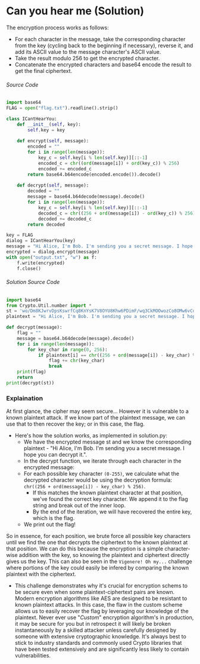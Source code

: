 # Can you hear me (Solution)

The encryption process works as follows:
- For each character in the message, take the corresponding character from the key (cycling back to the beginning if necessary), reverse it, and add its ASCII value to the message character's ASCII value.
- Take the result modulo 256 to get the encrypted character.
- Concatenate the encrypted characters and base64 encode the result to get the final ciphertext.

###### Source Code
```python
import base64
FLAG = open("flag.txt").readline().strip()

class ICantHearYou:
	def __init__(self, key):
		self.key = key
	
	def encrypt(self, message):
		encoded = ""
		for i in range(len(message)):
			key_c = self.key[i % len(self.key)][::-1]
			encoded_c = chr((ord(message[i]) + ord(key_c)) % 256)
			encoded += encoded_c
		return base64.b64encode(encoded.encode()).decode()
	
	def decrypt(self, message):
		decoded = ""
		message = base64.b64decode(message).decode()
		for i in range(len(message)):
			key_c = self.key[i % len(self.key)][::-1]
			decoded_c = chr((256 + ord(message[i]) - ord(key_c)) % 256)
			decoded += decoded_c
		return decoded

key = FLAG
dialog = ICantHearYou(key)
message = "Hi Alice, I'm Bob. I'm sending you a secret message. I hope you can decrypt it."
encrypted = dialog.encrypt(message)
with open("output.txt", "w") as f:
	f.write(encrypted)
	f.close()
```

###### Solution Source Code
```python
import base64
from Crypto.Util.number import *
st = 'wo/Dm8KJwrvDpsKswrfCq8KnYsK7V8OYU8Khw6PDimF/wq3CkMOOwozCo8OMw6vCq8Obw5fDocKawrzDg8K7wpvCo8KSwqPDkMKWw5HDmcOcU8OMw4nDnMOUw43Cl8OMwqtnwrvCicOiw6nCs8K5ZsO0wrHDp1DDjsKUw43ClMOMwpjDgsOWw6LDkcOgUMOQw7F1'
plaintext = "Hi Alice, I'm Bob. I'm sending you a secret message. I hope you can decrypt it."

def decrypt(message):
    flag = ""
    message = base64.b64decode(message).decode()
    for i in range(len(message)):
        for key_char in range(0, 256):
            if plaintext[i] == chr((256 + ord(message[i]) - key_char) % 256):
                flag += chr(key_char)
                break
    print(flag)
    return
print(decrypt(st))
```
### Explaination
At first glance, the cipher may seem secure... However it is vulnerable to a known plaintext attack. If we know part of the plaintext message, we can use that to then recover the key; or in this case, the flag.
- Here's how the solution works, as implemented in solution.py:
  - We have the encrypted message st and we know the corresponding plaintext - "Hi Alice, I'm Bob. I'm sending you a secret message. I hope you can decrypt it.".
  - In the decrypt function, we iterate through each character in the encrypted message:
  - For each possible key character `(0-255)`, we calculate what the decrypted character would be using the decryption formula: `chr((256 + ord(message[i]) - key_char) % 256)`.
    - If this matches the known plaintext character at that position, we've found the correct key character. We append it to the flag string and break out of the inner loop.
    - By the end of the iteration, we will have recovered the entire key, which is the flag.
  - We print out the flag!

So in essence, for each position, we brute force all possible key characters until we find the one that decrypts the ciphertext to the known plaintext at that position. We can do this because the encryption is a simple character-wise addition with the key, so knowing the plaintext and ciphertext directly gives us the key. This can also be seen in the `Vigenere! Oh my...` challenge where portions of the key could easily be infered by comparing the known plaintext with the ciphertext.

- This challenge demonstrates why it's crucial for encryption schems to be secure even when some plaintext-ciphertext pairs are known. Modern encryption algorithms like AES are designed to be resistant to known plaintext attacks. In this case, the flaw in the custom scheme allows us to easily recover the flag by leveraging our knowledge of the plaintext. Never ever use "*Custom*" encryption algorithm's in production, it may be secure for you but in retrospect it will likely be broken instantaneously by a skilled attacker unless carefully designed by someone with extensive cryptographic knowledge. It's always best to stick to industry standards and commonly used Crypto libraries that have been tested extensively and are significantly less likely to contain vulnerabilities.


